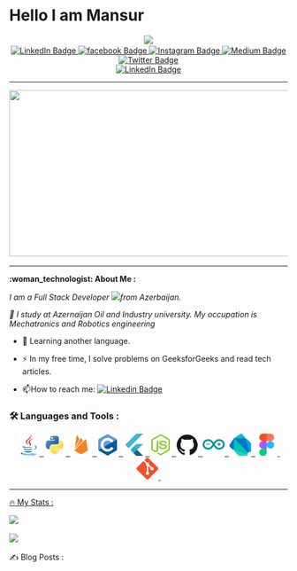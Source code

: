 # Hello I am Mansur
<div id="header" align="center">
  <img src="https://media4.giphy.com/media/XxmK7dzlBRAYbMsRe8/giphy.gif?cid=ecf05e47kx215lezk70zutrcx9dshcf6jnmd0yxfrbwzcpza&rid=giphy.gif&ct=s">
</div>


<div id="badges" align="center">
  <a href="https://www.linkedin.com/in/mansur-sarxanov-b61606226/">
    <img src="https://img.shields.io/badge/LinkedIn-blue?style=for-the-badge&logo=linkedin&logoColor=white" alt="LinkedIn Badge"/>
  </a>
  <a href="https://www.facebook.com/mensur.serxanov.7">
    <img src="https://img.shields.io/badge/Facebook-blue?style=for-the-badge&logo=facebook&logoColor=white" alt="facebook Badge"/>
  </a>
  <a href="https://www.instagram.com/m3nsur_7/?next=%2F">
    <img src="https://img.shields.io/badge/Instagram-purple?style=for-the-badge&logo=instagram&logoColor=white" alt="Instagram Badge"/>
  </a>
  <a href="https://medium.com/@mansur.sarxanov">
    <img src="https://img.shields.io/badge/Medium-black?style=for-the-badge&logo=medium&logoColor=white" alt="Medium Badge"/>
  </a>
  <a href="https://twitter.com/MansurSarkhanov">
    <img src="https://img.shields.io/badge/Twitter-blue?style=for-the-badge&logo=twitter&logoColor=white" alt="Twitter Badge"/>
  </a>
</div>

<div align="center">
<a href="https://github.com/mensur056">
    <img src="https://media.giphy.com/media/WLI9aB0Hvw8jEUjlN8/giphy.gif" width="200" alt="LinkedIn Badge"/>
  </a>
  </div>
<hr/>



<div align="center">
  <img src="https://media.giphy.com/media/wwg1suUiTbCY8H8vIA/giphy-downsized-large.gif" width="600" height="300"/>
</div>
<hr>
<div>
  <b>:woman_technologist: About Me :</b>
  

<i>I am a Full Stack Developer <img src="https://media.giphy.com/media/WUlplcMpOCEmTGBtBW/giphy.gif" width="20">from Azerbaijan.</i>
  
<i>:telescope: I study at Azernaijan Oil and Industry university. My occupation is Mechatronics and Robotics engineering </i>
</div>

- :seedling: Learning another language.

- :zap: In my free time, I solve problems on GeeksforGeeks and read tech articles.

- :mailbox:How to reach me: [![Linkedin Badge](https://img.shields.io/badge/-mansur-blue?style=flat&logo=Linkedin&logoColor=white)](https://www.linkedin.com/in/mansur-sarxanov-b61606226/)
### :hammer_and_wrench: Languages and Tools :
<div align="center">
   <a href="https://www.java.com/en/">
  <img src="https://github.com/devicons/devicon/blob/master/icons/java/java-original.svg" title="Java" alt="Java" width="40" height="40"/>&nbsp;
      </a>
   <a href="https://www.python.org/">
  <img src="https://github.com/devicons/devicon/blob/master/icons/python/python-original.svg" title="Python" alt="Python" width="40" height="40"/>&nbsp;
  </a>
   <a href="https://firebase.google.com/?gclsrc=ds&gclsrc=ds&gclid=CIj0j5uvlPwCFTFGHQkdXsIBow">
     <img src="https://github.com/devicons/devicon/blob/master/icons/firebase/firebase-plain.svg" title="Spring" alt="Spring" width="40" height="40"/>&nbsp;
  </a>
   <a href="https://cplusplus.com/">     
  <img src="https://github.com/devicons/devicon/blob/master/icons/c/c-original.svg" title="Material UI" alt="Material UI" width="40" height="40"/>&nbsp;
  </a>
   <a href="https://flutter.dev/">  
  <img src="https://github.com/devicons/devicon/blob/master/icons/flutter/flutter-original.svg" title="Flutter" alt="Flutter" width="40" height="40"/>&nbsp;
  </a>
   <a href="https://nodejs.org/en/">     
  <img src="https://github.com/devicons/devicon/blob/master/icons/nodejs/nodejs-original.svg" title="Redux" alt="Redux " width="40" height="40"/>&nbsp;
  </a>
   <a href="https://github.com/"> 
     <img src="https://github.com/devicons/devicon/blob/master/icons/github/github-original.svg" title="HTML5" alt="HTML" width="40" height="40"/>&nbsp;
  </a>
   <a href="https://www.arduino.cc/">  
     <img src="https://github.com/devicons/devicon/blob/master/icons/arduino/arduino-original.svg" title="Gatsby"  alt="Gatsby" width="40" height="40"/>&nbsp;
  </a>
   <a href="https://dart.dev/">    
  <img src="https://github.com/devicons/devicon/blob/master/icons/dart/dart-original.svg" title="MySQL"  alt="MySQL" width="40" height="40"/>&nbsp;
  </a>
   <a href="https://www.figma.com/"> 
     <img src="https://github.com/devicons/devicon/blob/master/icons/figma/figma-original.svg" title="NodeJS" alt="NodeJS" width="40" height="40"/>&nbsp;
  </a>
   <a href="https://git-scm.com/">
     <img src="https://github.com/devicons/devicon/blob/master/icons/git/git-original.svg" title="Git" **alt="Git" width="40" height="40"/>&nbsp;
</div>
<hr>


:fire: My Stats :



<a><img src="https://github-readme-streak-stats.herokuapp.com?user=mensur056&theme=dark&hide_border=true&mode=weekly"/></a>
<div><img src="https://github-readme-stats.vercel.app/api/top-langs/?username=mensur056&theme=dark&hide_border=true&mode=weekly"/></div>
  
:writing_hand: Blog Posts :
